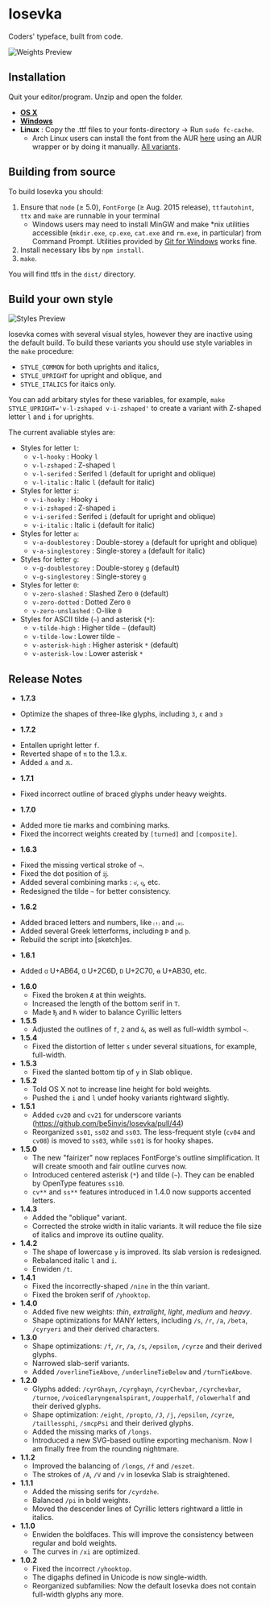 # Iosevka

Coders' typeface, built from code.

![Weights Preview](https://raw.githubusercontent.com/be5invis/Iosevka/master/images/weights.png)

## Installation

Quit your editor/program. Unzip and open the folder.

* **[OS X](http://support.apple.com/kb/HT2509)**
* **[Windows](https://www.microsoft.com/en-us/Typography/TrueTypeInstall.aspx)**
* **Linux** : Copy the .ttf files to your fonts-directory → Run `sudo fc-cache`.
  - Arch Linux users can install the font from the AUR [here](https://aur.archlinux.org/packages/ttf-iosevka) using an AUR wrapper or by doing it manually. [All variants](https://aur.archlinux.org/packages/?O=0&SeB=nd&K=ttf-iosevka&SB=n&SO=a&PP=50&do_Search=Go).

## Building from source

To build Iosevka you should:

1. Ensure that `node` (≥ 5.0), `FontForge` (≥ Aug. 2015 release), `ttfautohint`, `ttx` and `make` are runnable in your terminal
   - Windows users may need to install MinGW and make \*nix	 utilities accessible (`mkdir.exe`, `cp.exe`, `cat.exe` and `rm.exe`, in particular) from Command Prompt. Utilities provided by [Git for Windows](https://git-for-windows.github.io/) works fine.
2. Install necessary libs by `npm install`.
3. `make`.

You will find ttfs in the `dist/` directory.

## Build your own style

![Styles Preview](https://raw.githubusercontent.com/be5invis/Iosevka/master/images/variants.png)

Iosevka comes with several visual styles, however they are inactive using the default build. To build these variants you should use style variables in the `make` procedure:

* `STYLE_COMMON` for both uprights and italics,
* `STYLE_UPRIGHT` for upright and oblique, and
* `STYLE_ITALICS` for itaics only.

You can add arbitary styles for these variables, for example, `make STYLE_UPRIGHT='v-l-zshaped v-i-zshaped'` to create a variant with Z-shaped letter `l` and `i` for uprights.

The current avaliable styles are:

* Styles for letter `l`:
  * `v-l-hooky` : Hooky `l`
  * `v-l-zshaped` : Z-shaped `l`
  * `v-l-serifed` : Serifed `l` (default for upright and oblique)
  * `v-l-italic` : Italic `l` (default for italic)
* Styles for letter `i`:
  * `v-i-hooky` : Hooky `i`
  * `v-i-zshaped` : Z-shaped `i`
  * `v-i-serifed` : Serifed `i` (default for upright and oblique)
  * `v-i-italic` : Italic `i` (default for italic)
* Styles for letter `a`:
  * `v-a-doublestorey` : Double-storey `a` (default for upright and oblique)
  * `v-a-singlestorey` : Single-storey `a` (default for italic)
* Styles for letter `g`:
  * `v-g-doublestorey` : Double-storey `g` (default)
  * `v-g-singlestorey` : Single-storey `g`
* Styles for letter `0`:
  * `v-zero-slashed` : Slashed Zero `0` (default)
  * `v-zero-dotted` : Dotted Zero `0`
  * `v-zero-unslashed` : O-like `0`
* Styles for ASCII tilde (`~`) and asterisk (`*`):
  * `v-tilde-high` : Higher tilde `~` (default)
  * `v-tilde-low` : Lower tilde `~`
  * `v-asterisk-high` : Higher asterisk `*` (default)
  * `v-asterisk-low` : Lower asterisk `*`

## Release Notes
* **1.7.3**
 - Optimize the shapes of three-like glyphs, including `3`, `ε` and `з`
* **1.7.2**
 - Entallen upright letter `f`.
 - Reverted shape of `π` to the 1.3.x.
 - Added `Ѧ` and `Ѫ`.
* **1.7.1**
 - Fixed incorrect outline of braced glyphs under heavy weights.
* **1.7.0**
 - Added more tie marks and combining marks.
 - Fixed the incorrect weights created by `[turned]` and `[composite]`.
* **1.6.3**
 - Fixed the missing vertical stroke of `¬`.
 - Fixed the dot position of `ĳ`.
 - Added several combining marks : `o͐`, `o͚`, etc.
 - Redesigned the tilde `~` for better consistency.
* **1.6.2**
 - Added braced letters and numbers, like `⑴` and `⒜`.
 - Added several Greek letterforms, including `Ϸ` and `ϸ`.
 - Rebuild the script into [sketch]es.
* **1.6.1**
 - Added `ꭤ` U+AB64, `Ɑ` U+2C6D, `Ɒ` U+2C70, `ꬰ` U+AB30, etc.
* **1.6.0**
  - Fixed the broken `Æ` at thin weights.
  - Increased the length of the bottom serif in `T`.
  - Made `Ђ` and `Ћ` wider to balance Cyrillic letters
* **1.5.5**
  - Adjusted the outlines of `f`, `2` and `&`, as well as full-width symbol `~`.
* **1.5.4**
  - Fixed the distortion of letter `s` under several situations, for example, full-width.
* **1.5.3**
  - Fixed the slanted bottom tip of `y` in Slab oblique.
* **1.5.2**
  - Told OS X not to increase line height for bold weights.
  - Pushed the `i` and `l` undef hooky variants rightward slightly.
* **1.5.1**
  - Added `cv20` and `cv21` for underscore variants (https://github.com/be5invis/Iosevka/pull/44)
  - Reorganized `ss01`, `ss02` and `ss03`. The less-frequent style (`cv04` and `cv08`) is moved to `ss03`, while `ss01` is for hooky shapes.
* **1.5.0**
  - The new "fairizer" now replaces FontForge's outline simplification. It will create smooth and fair outline curves now.
  - Introduced centered asterisk (`*`) and tilde (`~`). They can be enabled by OpenType features `ss10`.
  - `cv**` and `ss**` features introduced in 1.4.0 now supports accented letters.
* **1.4.3**
  - Added the "oblique" variant.
  - Corrected the stroke width in italic variants. It will reduce the file size of italics and improve its outline quality.
* **1.4.2**
  - The shape of lowercase `y` is improved. Its slab version is redesigned.
  - Rebalanced italic `l` and `i`.
  - Enwiden `/t`.
* **1.4.1**
  - Fixed the incorrectly-shaped `/nine` in the thin variant.
  - Fixed the broken serif of `/yhooktop`.
* **1.4.0**
  - Added five new weights: *thin*, *extralight*, *light*, *medium* and *heavy*.
  - Shape optimizations for MANY letters, including `/s`, `/r`, `/a`, `/beta`, `/cyryeri` and their derived characters.
* **1.3.0**
  - Shape optimizations: `/f`, `/r`, `/a`, `/s`, `/epsilon`, `/cyrze` and their derived glyphs.
  - Narrowed slab-serif variants.
  - Added `/overlineTieAbove`, `/underlineTieBelow` and `/turnTieAbove`.
* **1.2.0**
  - Glyphs added: `/cyrGhayn`, `/cyrghayn`, `/cyrChevbar`, `/cyrchevbar`, `/turnoe`, `/voicedlaryngenalspirant`, `/oupperhalf`, `/olowerhalf` and their derived glyphs.
  - Shape optimization: `/eight`, `/propto`, `/J`, `/j`, `/epsilon`, `/cyrze`, `/taillessphi`, `/smcpPsi` and their derived glyphs.
  - Added the missing marks of `/longs`.
  - Introduced a new SVG-based outline exporting mechanism. Now I am finally free from the rounding nightmare.
* **1.1.2**
  - Improved the balancing of `/longs`, `/f` and `/eszet`.
  - The strokes of `/A`, `/V` and `/v` in Iosevka Slab is straightened.
* **1.1.1**
  - Added the missing serifs for `/cyrdzhe`.
  - Balanced `/pi` in bold weights.
  - Moved the descender lines of Cyrillic letters rightward a little in italics.
* **1.1.0**
  - Enwiden the boldfaces. This will improve the consistency between regular and bold weights.
  - The curves in `/xi` are optimized.
* **1.0.2**
  - Fixed the incorrect `/yhooktop`.
  - The digaphs defined in Unicode is now single-width.
  - Reorganized subfamilies: Now the default Iosevka does not contain full-width glyphs any more.